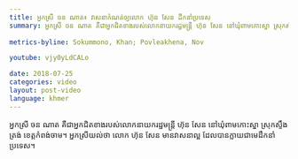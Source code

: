 ```yaml
---
title: អ្នកស្រី ចន ណាត៖ វាសនាកំណត់ឲ្យលោក ហ៊ុន សែន ដឹកនាំប្រទេស
summary: អ្នកស្រី ចន ណាត គឺជា​អ្នក​ជិតខាងរបស់លោកនាយករដ្ឋមន្ត្រី ហ៊ុន សែន នៅឃុំពាមកោះស្នា ស្រុកស្ទឹងត្រង់ ខេត្តកំពង់ចាម។ អ្នកស្រីយល់ថា លោក ហ៊ុន សែន មានវាសនាល្អ ដែលបានក្លាយជាមេដឹកនាំប្រទេស។
 
metrics-byline: Sokummono, Khan; Povleakhena, Nov

youtube: vjy0yLdCALo

date: 2018-07-25
categories: video
layout: post-video
language: khmer
---
```


អ្នកស្រី ចន ណាត គឺជា​អ្នក​ជិតខាងរបស់លោកនាយករដ្ឋមន្ត្រី ហ៊ុន សែន នៅឃុំពាមកោះស្នា ស្រុកស្ទឹងត្រង់ ខេត្តកំពង់ចាម។ អ្នកស្រីយល់ថា លោក ហ៊ុន សែន មានវាសនាល្អ ដែលបានក្លាយជាមេដឹកនាំប្រទេស។ 